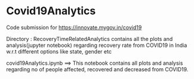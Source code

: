 # Covid19Analytics
Code submission for https://innovate.mygov.in/covid19

Directory : RecoveryTimeRelatedAnalytics contains all the plots and analysis(jupyter notebook) regarding recovery rate from COVID19 in India w.r.t different options like state, gender etc

covid19Analytics.ipynb ==> This notebook contains all plots and analysis regarding no of people affected, recovered and decreased from COVID19.
